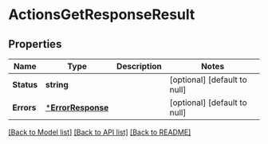 # ActionsGetResponseResult

## Properties
Name | Type | Description | Notes
------------ | ------------- | ------------- | -------------
**Status** | **string** |  | [optional] [default to null]
**Errors** | [***ErrorResponse**](ErrorResponse.md) |  | [optional] [default to null]

[[Back to Model list]](../README.md#documentation-for-models) [[Back to API list]](../README.md#documentation-for-api-endpoints) [[Back to README]](../README.md)


